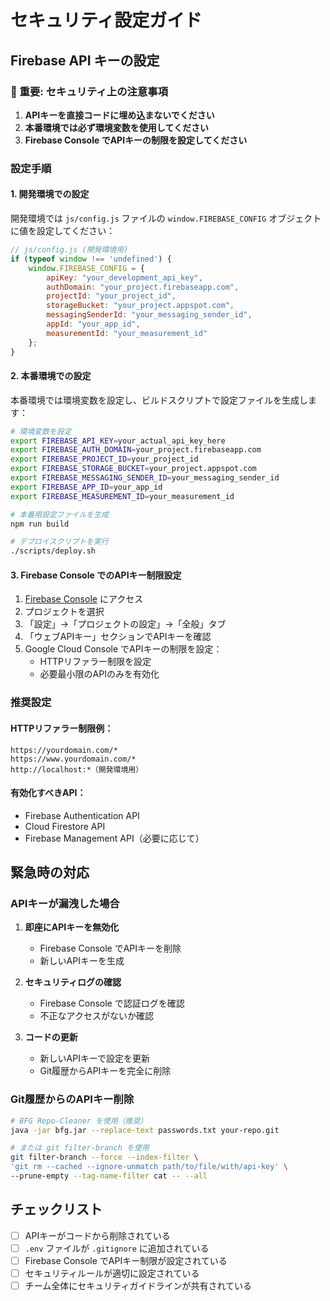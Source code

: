 # セキュリティ設定ガイド

## Firebase API キーの設定

### 🚨 重要: セキュリティ上の注意事項

1. **APIキーを直接コードに埋め込まないでください**
2. **本番環境では必ず環境変数を使用してください**
3. **Firebase Console でAPIキーの制限を設定してください**

### 設定手順

#### 1. 開発環境での設定

開発環境では `js/config.js` ファイルの `window.FIREBASE_CONFIG` オブジェクトに値を設定してください：

```javascript
// js/config.js (開発環境用)
if (typeof window !== 'undefined') {
    window.FIREBASE_CONFIG = {
        apiKey: "your_development_api_key",
        authDomain: "your_project.firebaseapp.com",
        projectId: "your_project_id",
        storageBucket: "your_project.appspot.com",
        messagingSenderId: "your_messaging_sender_id",
        appId: "your_app_id",
        measurementId: "your_measurement_id"
    };
}
```

#### 2. 本番環境での設定

本番環境では環境変数を設定し、ビルドスクリプトで設定ファイルを生成します：

```bash
# 環境変数を設定
export FIREBASE_API_KEY=your_actual_api_key_here
export FIREBASE_AUTH_DOMAIN=your_project.firebaseapp.com
export FIREBASE_PROJECT_ID=your_project_id
export FIREBASE_STORAGE_BUCKET=your_project.appspot.com
export FIREBASE_MESSAGING_SENDER_ID=your_messaging_sender_id
export FIREBASE_APP_ID=your_app_id
export FIREBASE_MEASUREMENT_ID=your_measurement_id

# 本番用設定ファイルを生成
npm run build

# デプロイスクリプトを実行
./scripts/deploy.sh
```

#### 3. Firebase Console でのAPIキー制限設定

1. [Firebase Console](https://console.firebase.google.com/) にアクセス
2. プロジェクトを選択
3. 「設定」→「プロジェクトの設定」→「全般」タブ
4. 「ウェブAPIキー」セクションでAPIキーを確認
5. Google Cloud Console でAPIキーの制限を設定：
   - HTTPリファラー制限を設定
   - 必要最小限のAPIのみを有効化

### 推奨設定

#### HTTPリファラー制限例：
```
https://yourdomain.com/*
https://www.yourdomain.com/*
http://localhost:*（開発環境用）
```

#### 有効化すべきAPI：
- Firebase Authentication API
- Cloud Firestore API
- Firebase Management API（必要に応じて）

## 緊急時の対応

### APIキーが漏洩した場合

1. **即座にAPIキーを無効化**
   - Firebase Console でAPIキーを削除
   - 新しいAPIキーを生成

2. **セキュリティログの確認**
   - Firebase Console で認証ログを確認
   - 不正なアクセスがないか確認

3. **コードの更新**
   - 新しいAPIキーで設定を更新
   - Git履歴からAPIキーを完全に削除

### Git履歴からのAPIキー削除

```bash
# BFG Repo-Cleaner を使用（推奨）
java -jar bfg.jar --replace-text passwords.txt your-repo.git

# または git filter-branch を使用
git filter-branch --force --index-filter \
'git rm --cached --ignore-unmatch path/to/file/with/api-key' \
--prune-empty --tag-name-filter cat -- --all
```

## チェックリスト

- [ ] APIキーがコードから削除されている
- [ ] `.env` ファイルが `.gitignore` に追加されている  
- [ ] Firebase Console でAPIキー制限が設定されている
- [ ] セキュリティルールが適切に設定されている
- [ ] チーム全体にセキュリティガイドラインが共有されている